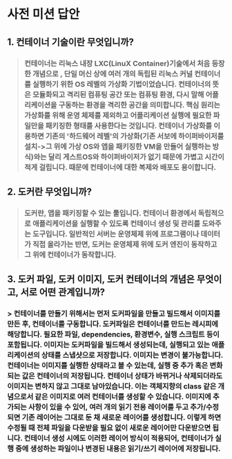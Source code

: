 # 사전 미션 답안

## 1. 컨테이너 기술이란 무엇입니까?

> ### 컨테이너는 리눅스 내장 LXC(LinuX Container)기술에서 처음 등장한 개념으로 , 단일 머신 상에 여러 개의 독립된 리눅스 커널 컨테이너를 실행하기 위한 OS 레벨의 가상화 기법이었습니다. 컨테이너의 뜻은 모듈화되고 격리된 컴퓨팅 공간 또는 컴퓨팅 환경, 다시 말해 어플리케이션을 구동하는 환경을 격리한 공간을 의미합니다. 핵심 원리는 가상화를 위해 운영 체제를 제외하고 어플리케이션 실행에 필요한 파일만을 패키징한 형태를 사용한다는 것입니다. 컨테이너 가상화를 이용하면 기존의 '하드웨어 레벨'의 가상화(기존 서보에 하이퍼바이저를 설치->그 위에 가상 OS와 앱을 패키징한 VM을 만들어 실행하는 방식)와는 달리 게스트OS와 하이퍼바이저가 없기 때문에 가볍고 시간이 적게 걸립니다. 때문에 컨테이너에 대한 복제와 배포도 용이합니다. 

## 2. 도커란 무엇입니까?

> ### 도커란, 앱을 패키징할 수 있는 툴입니다. 컨테이너 환경에서 독립적으로 애플리케이션을 실행할 수 있도록 컨테이너 생성 및 관리를 도와주는 도구입니다. 일반적인 서버는 운영체제 위에 프로그램이나 데이터가 직접 올라가는 반면, 도커는 운영체제 위에 도커 엔진이 동작하고 그 위에 컨테이너가 동작합니다.

## 3. 도커 파일, 도커 이미지, 도커 컨테이너의 개념은 무엇이고, 서로 어떤 관계입니까? 

### > 컨테이너를 만들기 위해서는 먼저 도커파일을 만들고 빌드해서 이미지를 만든 후, 컨테이너를 구동합니다. 도커파일은 컨테이너를 만드는 레시피에 해당합니다. 필요한 파일, dependencies, 환경변수, 실행 스크립트 등이 포함됩니다. 이미지는 도커파일을 빌드해서 생성되는데, 실행되고 있는 애플리케이션의 상태를 스냅샷으로 저장합니다. 이미지는 변경이 불가능합니다. 컨테이너는 이미지를 실행한 상태라고 볼 수 있는데, 실행 중 추가 혹은 변화되는 값은 컨테이너의 저장됩니다. 컨테이너 상태가 바뀌거나 삭제되더라도 이미지는 변하지 않고 그대로 남아있습니다. 이는 객체지향의 class 같은 개념으로서 같은 이미지로 여러 컨테이너를 생성할 수 있습니다. 이미지에 추가되는 사항이 있을 수 있어, 여러 개의 읽기 전용 레이어를 두고 추가/수정되면 기존 레이어는 그대로 둔 채 새로운 레이어를 생성합니다. 이렇게 하면 수정될 때 전체 파일을 다운받을 필요 없이 새로운 레이어만 다운받으면 됩니다. 컨테이너 생성 시에도 이러한 레이어 방식이 적용되어, 컨테이너가 실행 중에 생성하는 파일이나 변경된 내용은 읽기/쓰기 레이어에 저장됩니다. 



